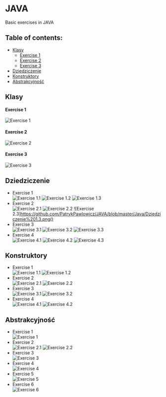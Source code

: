 # JAVA
Basic exercises in JAVA
## Table of contents:
* [Klasy](#klasy)
  * [Exercise 1](#exercise-1)
  * [Exercise 2](#exercise-2)
  * [Exercise 3](#exercise-3)
* [Dziedziczenie](#dziedziczenie)
* [Konstruktory](#konstruktory)
* [Abstrakcyjność](#abstrakcyjność)

## Klasy
#### Exercise 1 <br>
![Exercise 1](https://github.com/PatrykPawlowicz/JAVA/blob/master/Java/Klasy%201.png?raw=true)
#### Exercise 2 <br>
![Exercise 2](https://github.com/PatrykPawlowicz/JAVA/blob/master/Java/Klasy%202.png?raw=true)
#### Exercise 3 <br>
![Exercise 3](https://github.com/PatrykPawlowicz/JAVA/blob/master/Java/Klasy%203.png?raw=true)
## Dziedziczenie
* Exercise 1 <br>
![Exercise 1.1](https://github.com/PatrykPawlowicz/JAVA/blob/master/Java/Dziedziczenie%201.1.png?raw=true)
![Exercise 1.2](https://github.com/PatrykPawlowicz/JAVA/blob/master/Java/Dziedziczenie%201.2.png?raw=true)
![Exercise 1.3](https://github.com/PatrykPawlowicz/JAVA/blob/master/Java/Dziedziczenie%201.3.png)
* Exercise 2 <br>
![Exercise 2.1](https://github.com/PatrykPawlowicz/JAVA/blob/master/Java/Dziedziczenie%202.1.png)
![Exercise 2.2](https://github.com/PatrykPawlowicz/JAVA/blob/master/Java/Dziedziczenie%201.2.png)
![Exercise 2.3]https://github.com/PatrykPawlowicz/JAVA/blob/master/Java/Dziedziczenie%201.3.png()
* Exercise 3 <br>
![Exercise 3.1](https://github.com/PatrykPawlowicz/JAVA/blob/master/Java/Dziedziczenie%203.1.png)
![Exercise 3.2](https://github.com/PatrykPawlowicz/JAVA/blob/master/Java/Dziedziczenie%203.2.png)
![Exercise 3.3](https://github.com/PatrykPawlowicz/JAVA/blob/master/Java/Dziedziczenie%203.3.png)
* Exercise 4 <br>
![Exercise 4.1](https://github.com/PatrykPawlowicz/JAVA/blob/master/Java/Dziedziczenie%204.1.png)
![Exercise 4.2](https://github.com/PatrykPawlowicz/JAVA/blob/master/Java/Dziedziczenie%204.2.png)
![Exercise 4.3](https://github.com/PatrykPawlowicz/JAVA/blob/master/Java/Dziedziczenie%204.3.png)
## Konstruktory
* Exercise 1 <br>
![Exercise 1.1](https://github.com/PatrykPawlowicz/JAVA/blob/master/Java/Konstruktory%201.1.png)
![Exercise 1.2](https://github.com/PatrykPawlowicz/JAVA/blob/master/Java/Konstruktory%201.2.png)
* Exercise 2 <br>
![Exercise 2.1](https://github.com/PatrykPawlowicz/JAVA/blob/master/Java/Konstruktory%202.1.png)
![Exercise 2.2](https://github.com/PatrykPawlowicz/JAVA/blob/master/Java/Konstruktory%202.2.png)
* Exercise 3 <br>
![Exercise 3.1](https://github.com/PatrykPawlowicz/JAVA/blob/master/Java/Konstruktory%203.1.png)
![Exercise 3.2](https://github.com/PatrykPawlowicz/JAVA/blob/master/Java/Konstruktory%203.2.png)
* Exercise 4 <br>
![Exercise 4.1](https://github.com/PatrykPawlowicz/JAVA/blob/master/Java/Konstruktory%204.1.png)
![Exercise 4.2](https://github.com/PatrykPawlowicz/JAVA/blob/master/Java/Konstruktory%204.2.png)
## Abstrakcyjność
* Exercise 1 <br>
![Exercise 1](https://github.com/PatrykPawlowicz/JAVA/blob/master/Java/Abstakcyjno%C5%9B%C4%87%201.png?raw=true)
* Exercise 2 <br>
![Exercise 2.1](https://github.com/PatrykPawlowicz/JAVA/blob/master/Java/Abstrakcyjno%C5%9B%C4%87%202.2.png?raw=true)
![Exercise 2.2](https://github.com/PatrykPawlowicz/JAVA/blob/master/Java/Abstrakcyjno%C5%9B%C4%87%202.2.png?raw=true)
* Exercise 3 <br>
![Exercise 3](https://github.com/PatrykPawlowicz/JAVA/blob/master/Java/Abtrakcyjno%C5%9B%C4%87%203.png?raw=true)
* Exercise 4 <br>
![Exercise 4](https://github.com/PatrykPawlowicz/JAVA/blob/master/Java/Abtrakcyjno%C5%9B%C4%87%204.png?raw=true)
* Exercise 5 <br>
![Exercise 5](https://github.com/PatrykPawlowicz/JAVA/blob/master/Java/Abtrakcyjno%C5%9B%C4%87%205.png?raw=true)
* Exercise 6 <br>
![Exercise 6](https://github.com/PatrykPawlowicz/JAVA/blob/master/Java/Abtrakcyjno%C5%9B%C4%87%206.png?raw=true)
